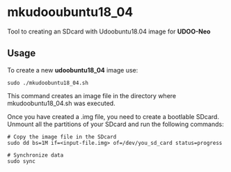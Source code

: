 # mkudooubuntu18_04
Tool to creating an SDcard with Udoobuntu18.04 image for **UDOO-Neo**

## Usage
To create a new **udoobuntu18_04** image use:
```
sudo ./mkudoobuntu18_04.sh
```
This command creates an image file in the directory where mkudoobuntu18_04.sh
was executed.

Once you have created a .img file, you need to create a bootlable
SDcard.
Unmount all the partitions of your SDcard and run the following commands:
```
# Copy the image file in the SDcard
sudo dd bs=1M if=<input-file.img> of=/dev/you_sd_card status=progress

# Synchronize data
sudo sync
```
